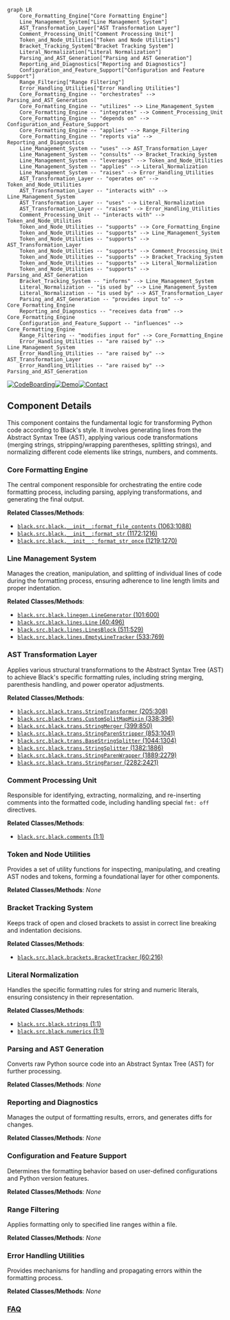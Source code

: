 ```mermaid
graph LR
    Core_Formatting_Engine["Core Formatting Engine"]
    Line_Management_System["Line Management System"]
    AST_Transformation_Layer["AST Transformation Layer"]
    Comment_Processing_Unit["Comment Processing Unit"]
    Token_and_Node_Utilities["Token and Node Utilities"]
    Bracket_Tracking_System["Bracket Tracking System"]
    Literal_Normalization["Literal Normalization"]
    Parsing_and_AST_Generation["Parsing and AST Generation"]
    Reporting_and_Diagnostics["Reporting and Diagnostics"]
    Configuration_and_Feature_Support["Configuration and Feature Support"]
    Range_Filtering["Range Filtering"]
    Error_Handling_Utilities["Error Handling Utilities"]
    Core_Formatting_Engine -- "orchestrates" --> Parsing_and_AST_Generation
    Core_Formatting_Engine -- "utilizes" --> Line_Management_System
    Core_Formatting_Engine -- "integrates" --> Comment_Processing_Unit
    Core_Formatting_Engine -- "depends on" --> Configuration_and_Feature_Support
    Core_Formatting_Engine -- "applies" --> Range_Filtering
    Core_Formatting_Engine -- "reports via" --> Reporting_and_Diagnostics
    Line_Management_System -- "uses" --> AST_Transformation_Layer
    Line_Management_System -- "consults" --> Bracket_Tracking_System
    Line_Management_System -- "leverages" --> Token_and_Node_Utilities
    Line_Management_System -- "applies" --> Literal_Normalization
    Line_Management_System -- "raises" --> Error_Handling_Utilities
    AST_Transformation_Layer -- "operates on" --> Token_and_Node_Utilities
    AST_Transformation_Layer -- "interacts with" --> Line_Management_System
    AST_Transformation_Layer -- "uses" --> Literal_Normalization
    AST_Transformation_Layer -- "raises" --> Error_Handling_Utilities
    Comment_Processing_Unit -- "interacts with" --> Token_and_Node_Utilities
    Token_and_Node_Utilities -- "supports" --> Core_Formatting_Engine
    Token_and_Node_Utilities -- "supports" --> Line_Management_System
    Token_and_Node_Utilities -- "supports" --> AST_Transformation_Layer
    Token_and_Node_Utilities -- "supports" --> Comment_Processing_Unit
    Token_and_Node_Utilities -- "supports" --> Bracket_Tracking_System
    Token_and_Node_Utilities -- "supports" --> Literal_Normalization
    Token_and_Node_Utilities -- "supports" --> Parsing_and_AST_Generation
    Bracket_Tracking_System -- "informs" --> Line_Management_System
    Literal_Normalization -- "is used by" --> Line_Management_System
    Literal_Normalization -- "is used by" --> AST_Transformation_Layer
    Parsing_and_AST_Generation -- "provides input to" --> Core_Formatting_Engine
    Reporting_and_Diagnostics -- "receives data from" --> Core_Formatting_Engine
    Configuration_and_Feature_Support -- "influences" --> Core_Formatting_Engine
    Range_Filtering -- "modifies input for" --> Core_Formatting_Engine
    Error_Handling_Utilities -- "are raised by" --> Line_Management_System
    Error_Handling_Utilities -- "are raised by" --> AST_Transformation_Layer
    Error_Handling_Utilities -- "are raised by" --> Parsing_and_AST_Generation
```
[![CodeBoarding](https://img.shields.io/badge/Generated%20by-CodeBoarding-9cf?style=flat-square)](https://github.com/CodeBoarding/GeneratedOnBoardings)[![Demo](https://img.shields.io/badge/Try%20our-Demo-blue?style=flat-square)](https://www.codeboarding.org/demo)[![Contact](https://img.shields.io/badge/Contact%20us%20-%20contact@codeboarding.org-lightgrey?style=flat-square)](mailto:contact@codeboarding.org)

## Component Details

This component contains the fundamental logic for transforming Python code according to Black's style. It involves generating lines from the Abstract Syntax Tree (AST), applying various code transformations (merging strings, stripping/wrapping parentheses, splitting strings), and normalizing different code elements like strings, numbers, and comments.

### Core Formatting Engine
The central component responsible for orchestrating the entire code formatting process, including parsing, applying transformations, and generating the final output.


**Related Classes/Methods**:

- <a href="https://github.com/psf/black/blob/master/src/black/__init__.py#L1063-L1088" target="_blank" rel="noopener noreferrer">`black.src.black.__init__:format_file_contents` (1063:1088)</a>
- <a href="https://github.com/psf/black/blob/master/src/black/__init__.py#L1172-L1216" target="_blank" rel="noopener noreferrer">`black.src.black.__init__:format_str` (1172:1216)</a>
- <a href="https://github.com/psf/black/blob/master/src/black/__init__.py#L1219-L1270" target="_blank" rel="noopener noreferrer">`black.src.black.__init__:_format_str_once` (1219:1270)</a>


### Line Management System
Manages the creation, manipulation, and splitting of individual lines of code during the formatting process, ensuring adherence to line length limits and proper indentation.


**Related Classes/Methods**:

- <a href="https://github.com/psf/black/blob/master/src/black/linegen.py#L101-L600" target="_blank" rel="noopener noreferrer">`black.src.black.linegen.LineGenerator` (101:600)</a>
- <a href="https://github.com/psf/black/blob/master/src/black/lines.py#L40-L496" target="_blank" rel="noopener noreferrer">`black.src.black.lines.Line` (40:496)</a>
- <a href="https://github.com/psf/black/blob/master/src/black/lines.py#L511-L529" target="_blank" rel="noopener noreferrer">`black.src.black.lines.LinesBlock` (511:529)</a>
- <a href="https://github.com/psf/black/blob/master/src/black/lines.py#L533-L769" target="_blank" rel="noopener noreferrer">`black.src.black.lines.EmptyLineTracker` (533:769)</a>


### AST Transformation Layer
Applies various structural transformations to the Abstract Syntax Tree (AST) to achieve Black's specific formatting rules, including string merging, parenthesis handling, and power operator adjustments.


**Related Classes/Methods**:

- <a href="https://github.com/psf/black/blob/master/src/black/trans.py#L205-L308" target="_blank" rel="noopener noreferrer">`black.src.black.trans.StringTransformer` (205:308)</a>
- <a href="https://github.com/psf/black/blob/master/src/black/trans.py#L338-L396" target="_blank" rel="noopener noreferrer">`black.src.black.trans.CustomSplitMapMixin` (338:396)</a>
- <a href="https://github.com/psf/black/blob/master/src/black/trans.py#L399-L850" target="_blank" rel="noopener noreferrer">`black.src.black.trans.StringMerger` (399:850)</a>
- <a href="https://github.com/psf/black/blob/master/src/black/trans.py#L853-L1041" target="_blank" rel="noopener noreferrer">`black.src.black.trans.StringParenStripper` (853:1041)</a>
- <a href="https://github.com/psf/black/blob/master/src/black/trans.py#L1044-L1304" target="_blank" rel="noopener noreferrer">`black.src.black.trans.BaseStringSplitter` (1044:1304)</a>
- <a href="https://github.com/psf/black/blob/master/src/black/trans.py#L1382-L1886" target="_blank" rel="noopener noreferrer">`black.src.black.trans.StringSplitter` (1382:1886)</a>
- <a href="https://github.com/psf/black/blob/master/src/black/trans.py#L1889-L2279" target="_blank" rel="noopener noreferrer">`black.src.black.trans.StringParenWrapper` (1889:2279)</a>
- <a href="https://github.com/psf/black/blob/master/src/black/trans.py#L2282-L2421" target="_blank" rel="noopener noreferrer">`black.src.black.trans.StringParser` (2282:2421)</a>


### Comment Processing Unit
Responsible for identifying, extracting, normalizing, and re-inserting comments into the formatted code, including handling special `fmt: off` directives.


**Related Classes/Methods**:

- <a href="https://github.com/psf/black/blob/master/src/black/comments.py#L1-L1" target="_blank" rel="noopener noreferrer">`black.src.black.comments` (1:1)</a>


### Token and Node Utilities
Provides a set of utility functions for inspecting, manipulating, and creating AST nodes and tokens, forming a foundational layer for other components.


**Related Classes/Methods**: _None_

### Bracket Tracking System
Keeps track of open and closed brackets to assist in correct line breaking and indentation decisions.


**Related Classes/Methods**:

- <a href="https://github.com/psf/black/blob/master/src/black/brackets.py#L60-L216" target="_blank" rel="noopener noreferrer">`black.src.black.brackets.BracketTracker` (60:216)</a>


### Literal Normalization
Handles the specific formatting rules for string and numeric literals, ensuring consistency in their representation.


**Related Classes/Methods**:

- <a href="https://github.com/psf/black/blob/master/src/black/strings.py#L1-L1" target="_blank" rel="noopener noreferrer">`black.src.black.strings` (1:1)</a>
- <a href="https://github.com/psf/black/blob/master/src/black/numerics.py#L1-L1" target="_blank" rel="noopener noreferrer">`black.src.black.numerics` (1:1)</a>


### Parsing and AST Generation
Converts raw Python source code into an Abstract Syntax Tree (AST) for further processing.


**Related Classes/Methods**: _None_

### Reporting and Diagnostics
Manages the output of formatting results, errors, and generates diffs for changes.


**Related Classes/Methods**: _None_

### Configuration and Feature Support
Determines the formatting behavior based on user-defined configurations and Python version features.


**Related Classes/Methods**: _None_

### Range Filtering
Applies formatting only to specified line ranges within a file.


**Related Classes/Methods**: _None_

### Error Handling Utilities
Provides mechanisms for handling and propagating errors within the formatting process.


**Related Classes/Methods**: _None_



### [FAQ](https://github.com/CodeBoarding/GeneratedOnBoardings/tree/main?tab=readme-ov-file#faq)